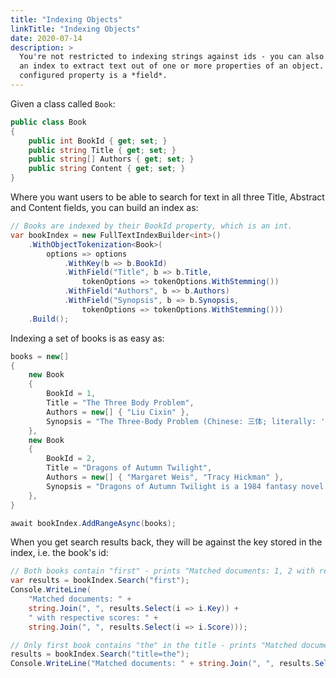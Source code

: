 ```yaml
---
title: "Indexing Objects"
linkTitle: "Indexing Objects"
date: 2020-07-14
description: >
  You're not restricted to indexing strings against ids - you can also configure
  an index to extract text out of one or more properties of an object. Each
  configured property is a *field*.
---
```


Given a class called `Book`:

``` csharp
public class Book
{
    public int BookId { get; set; }
    public string Title { get; set; }
    public string[] Authors { get; set; }
    public string Content { get; set; }
}
```

Where you want users to be able to search for text in all three Title, Abstract and Content fields, you can build an index as:

``` csharp
// Books are indexed by their BookId property, which is an int.
var bookIndex = new FullTextIndexBuilder<int>()
    .WithObjectTokenization<Book>(
        options => options
            .WithKey(b => b.BookId)
            .WithField("Title", b => b.Title,
                tokenOptions => tokenOptions.WithStemming())
            .WithField("Authors", b => b.Authors)
            .WithField("Synopsis", b => b.Synopsis,
                tokenOptions => tokenOptions.WithStemming()))
    .Build();
```

Indexing a set of books is as easy as:

``` csharp
books = new[]
{
    new Book
    {
        BookId = 1,
        Title = "The Three Body Problem",
        Authors = new[] { "Liu Cixin" },
        Synopsis = "The Three-Body Problem (Chinese: 三体; literally: 'Three-Body'; pinyin: sān tǐ) is a hard science fiction novel..."
    },
    new Book
    {
        BookId = 2,
        Title = "Dragons of Autumn Twilight",
        Authors = new[] { "Margaret Weis", "Tracy Hickman" },
        Synopsis = "Dragons of Autumn Twilight is a 1984 fantasy novel by American writers Margaret Weis and Tracy Hickman..."
    },
}

await bookIndex.AddRangeAsync(books);
```

When you get search results back, they will be against the key stored in the index, i.e. the book's id:

``` csharp
// Both books contain "first" - prints "Matched documents: 1, 2 with respective scores 0.274884808704732, 0.265418822719626"
var results = bookIndex.Search("first");
Console.WriteLine(
    "Matched documents: " + 
    string.Join(", ", results.Select(i => i.Key)) +
    " with respective scores: " +
    string.Join(", ", results.Select(i => i.Score)));

// Only first book contains "the" in the title - prints "Matched documents: 1"
results = bookIndex.Search("title=the");
Console.WriteLine("Matched documents: " + string.Join(", ", results.Select(i => i.Key)));
```
